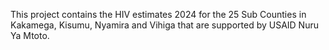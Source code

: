 This project contains the HIV estimates 2024 for the 25 Sub Counties in Kakamega, Kisumu, Nyamira and Vihiga that are supported by USAID Nuru Ya Mtoto.
